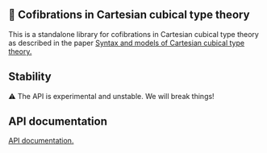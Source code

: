 ## 🧊 Cofibrations in Cartesian cubical type theory

This is a standalone library for cofibrations in Cartesian cubical type theory as described in the paper [Syntax and models of Cartesian cubical type theory.](https://doi.org/10.1017/S0960129521000347)

## Stability

⚠ The API is experimental and unstable. We will break things!

## API documentation

[API documentation.](https://redprl.org/kado/kado/Kado)
